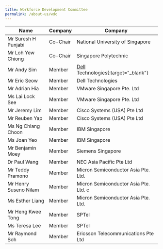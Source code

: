 ```yaml
---
title: Workforce Development Committee
permalink: /about-us/wdc
---
```

| Name | Company | Company |
| -------- | -------- | -------- |
| Mr Suresh H Punjabi   |  Co-Chair   | National University of Singapore  |
| Mr Loh Yew Chiong     | Co-Chair   | Singapore Polytechnic   |
| Mr Andy Sim    | Member  |  [Dell Technologies](https://www.delltechnologies.com/en-sg/contactus.htm){:target="_blank"}  |
| Mr Eric Seow     | Member   |  Dell Technologies   |
| Mr Adrian Hia    | Member   |  VMware Singapore Pte. Ltd   |
| Ms Lai Lock See    | Member  | VMware Singapore Pte. Ltd |
| Mr Jeremy Lim    | Member   |  Cisco Systems (USA) Pte Ltd  |
| Mr Reuben Yap     | Member   | Cisco Systems (USA) Pte Ltd |
| Ms Ng Chiang Choon     | Member   |  IBM Singapore  |
| Ms Joan Yeo     | Member   |  IBM Singapore    |
| Mr Benjamin Moey     | Member   |  Siemens Singapore   |
| Dr Paul Wang    | Member   |  NEC Asia Pacific Pte Ltd |
| Mr Teddy Pramono     | Member   |  Micron Semiconductor Asia Pte. Ltd.   |
| Mr Henry Suseno Nilam | Member   |  Micron Semiconductor Asia Pte. Ltd. c   |
| Ms Esther Liang    | Member   |  Micron Semiconductor Asia Pte. Ltd.   |
| Mr Heng Kwee Tong     | Member   |  SPTel   |
| Ms Teresa Lee     | Member   |  SPTel  |
| Mr Raymond Soh     | Member   |  Ericsson Telecommunications Pte Ltd   |